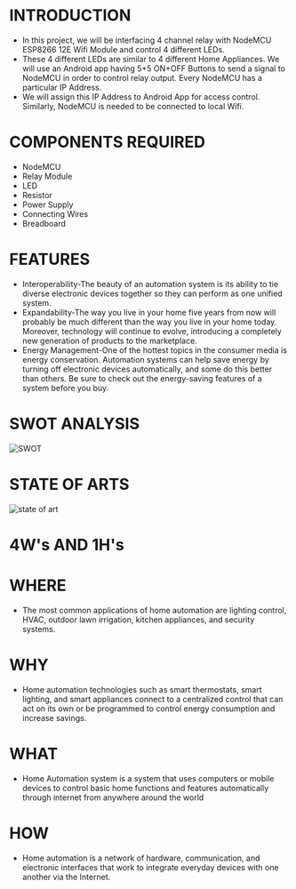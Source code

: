 # **INTRODUCTION**
* In this project, we will be interfacing 4 channel relay with NodeMCU ESP8266 12E Wifi Module and control 4 different LEDs. 
* These 4 different LEDs are similar to 4 different Home Appliances. We will use an Android app having 5+5 ON+OFF Buttons to send a signal to NodeMCU in order to control relay output. Every NodeMCU has a particular IP Address. 
* We will assign this IP Address to Android App for access control. Similarly, NodeMCU is needed to be connected to local Wifi.


# **COMPONENTS REQUIRED**
* NodeMCU
* Relay Module
* LED
* Resistor
* Power Supply
* Connecting Wires
* Breadboard

# **FEATURES**
* Interoperability-The beauty of an automation system is its ability to tie diverse electronic devices together so they can perform as one unified system. 
* Expandability-The way you live in your home five years from now will probably be much different than the way you live in your home today. Moreover, technology will continue to evolve, introducing a completely new generation of products to the marketplace.
* Energy Management-One of the hottest topics in the consumer media is energy conservation. Automation systems can help save energy by turning off electronic devices automatically, and some do this better than others. Be sure to check out the energy-saving features of a system before you buy. 

# **SWOT ANALYSIS**
![SWOT](https://user-images.githubusercontent.com/94214304/143998536-cad55d91-51e1-4046-beb1-a368ba0c103f.png)

# **STATE OF ARTS**
![state of art](https://user-images.githubusercontent.com/94214304/143998860-72401541-122b-49ae-a0e7-7f89379169cb.jpg)

# **4W's AND 1H's**
# WHERE
* The most common applications of home automation are lighting control, HVAC, outdoor lawn irrigation, kitchen appliances, and security systems.
# WHY
* Home automation technologies such as smart thermostats, smart lighting, and smart appliances connect to a centralized control that can act on its own or be programmed to control energy consumption and increase savings.
# WHAT
* Home Automation system is a system that uses computers or mobile devices to control basic home functions and features automatically through internet from anywhere around the world
# HOW
* Home automation is a network of hardware, communication, and electronic interfaces that work to integrate everyday devices with one another via the Internet.
